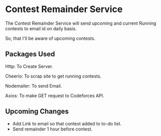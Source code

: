 # Contest Remainder Service
The Contest Remainder Service will send upcoming and current Running contests to email id on daily basis.

So, that I'll be aware of upcoming contests.

## Packages Used
Http: To Create Server.

Cheerio: To scrap site to get running contests.

Nodemailer: To send Email.

Axios: To make GET request to Codeforces API.

## Upcoming Changes
- Add Link to email so that contest added to to-do list.
- Send remainder 1 hour before contest.
